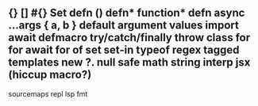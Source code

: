 {}
[]
#{} Set
defn ()
defn* function*
defn async
...args
{ a, b }
default argument values
import
await
defmacro
try/catch/finally
throw
class
for
for await
for of
set
set-in
typeof
regex
tagged templates
new
?. null safe
math
string interp
jsx (hiccup macro?)
--
sourcemaps
repl
lsp
fmt

